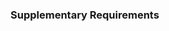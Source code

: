 <link rel="stylesheet" href="{{baseUrl}}/css/textbook.css">

<div class="website-content">

### Supplementary Requirements

<div id="main">

<include src="./introduction/topicPanel.md" />

</div>
</div>
